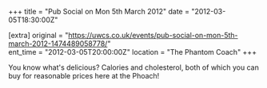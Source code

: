 +++
title = "Pub Social on Mon 5th March 2012"
date = "2012-03-05T18:30:00Z"

[extra]
original = "https://uwcs.co.uk/events/pub-social-on-mon-5th-march-2012-1474489058778/"    
ent_time = "2012-03-05T20:00:00Z"
location = "The Phantom Coach"
+++

You know what's delicious? Calories and cholesterol, both of which you can buy for reasonable prices here at the Phoach\!

